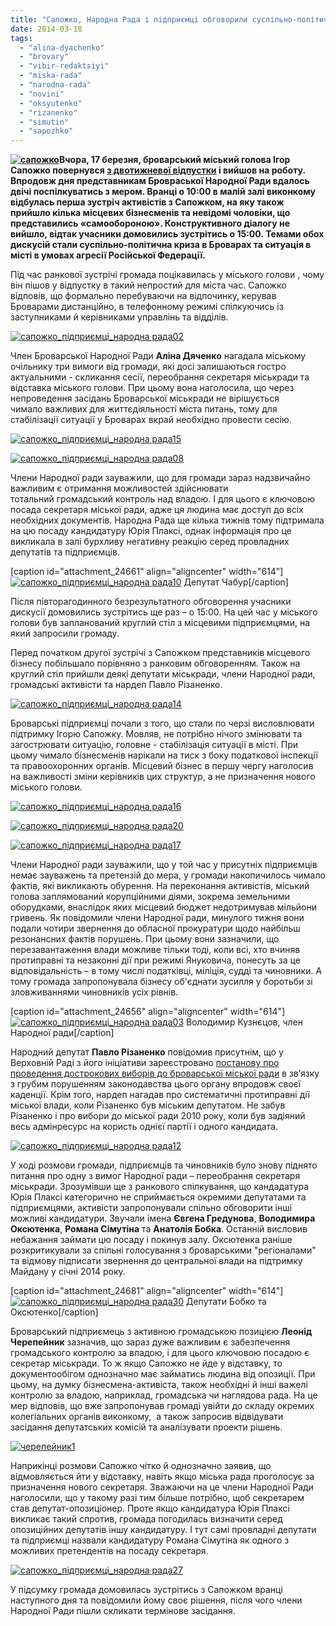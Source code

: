 ```yaml
---
title: "Сапожко, Народна Рада і підприємці обговорили суспільно-політичну ситуацію в Броварах"
date: 2014-03-18
tags: 
  - "alina-dyachenko"
  - "brovary"
  - "vibir-redaktsiyi"
  - "miska-rada"
  - "narodna-rada"
  - "novini"
  - "oksyutenko"
  - "rizanenko"
  - "simutin"
  - "sapozhko"
---
```


**[![сапожко](https://mpz.brovary.org/wp-content/uploads/2014/03/sapozhko.jpg)](https://mpz.brovary.org/wp-content/uploads/2014/03/sapozhko.jpg)Вчора, 17 березня, броварський міський голова Ігор Сапожко повернувся [з двотижневої відпустки](https://mpz.brovary.org/sapozhko-vtretye-pishov-u-vidpustku-znovu-do-kintsya-tizhnya/) і вийшов на роботу. Впродовж дня представникам Бровраської Народної Ради вдалось двічі поспілкуватись з мером. Вранці о 10:00 в малій залі виконкому відбулась перша зустріч активістів з Сапожком, на яку також прийшло кілька місцевих бізнесменів та невідомі чоловіки, що представились «самообороною». Конструктивного діалогу не вийшло, відтак учасники домовились зустрітись о 15:00. Темами обох дискусій стали суспільно-політична криза в Броварах та ситуація в місті в умовах агресії Російської Федерації.**

Під час ранкової зустрічі громада поцікавилась у міського голови , чому він пішов у відпустку в такий непростий для міста час. Сапожко відповів, що формально перебуваючи на відпочинку, керував Броварами дистанційно, в телефонному режимі спілкуючись із заступниками й керівниками управлінь та відділів.

[![сапожко_підприємці_народна рада02](https://mpz.brovary.org/wp-content/uploads/2014/03/sapozhko_pidpriyemtsi_narodna-rada02.jpg)](https://mpz.brovary.org/wp-content/uploads/2014/03/sapozhko_pidpriyemtsi_narodna-rada02.jpg)

Член Броварської Народної Ради **Аліна Дяченко** нагадала міському очільнику три вимоги від громади, які досі залишаються гостро актуальними - скликання сесії, переобрання секретаря міськради та відставка міського голови. При цьому вона наголосила, що через непроведення засідань Броварської міськради не вірішується чимало важливих для життєдіяльності міста питань, тому для стабілізації ситуації у Броварах вкрай необхідно провести сесію.

[![сапожко_підприємці_народна рада15](https://mpz.brovary.org/wp-content/uploads/2014/03/sapozhko_pidpriyemtsi_narodna-rada15.jpg)](https://mpz.brovary.org/wp-content/uploads/2014/03/sapozhko_pidpriyemtsi_narodna-rada15.jpg)

[![сапожко_підприємці_народна рада08](https://mpz.brovary.org/wp-content/uploads/2014/03/sapozhko_pidpriyemtsi_narodna-rada08.jpg)](https://mpz.brovary.org/wp-content/uploads/2014/03/sapozhko_pidpriyemtsi_narodna-rada08.jpg)

Члени Народної ради зауважили, що для громади зараз надзвичайно важливим є отримання можливостей здійснювати тотальний громадський контроль над владою. І для цього є ключовою посада секретаря міської ради, адже ця людина має доступ до всіх необхідних документів. Народна Рада ще кілька тижнів тому підтримала на цю посаду кандидатуру Юрія Плаксі, однак інформація про це викликала в залі бурхливу негативну реакцію серед провладних депутатів та підприємців.

\[caption id="attachment\_24661" align="aligncenter" width="614"\][![сапожко_підприємці_народна рада10](https://mpz.brovary.org/wp-content/uploads/2014/03/sapozhko_pidpriyemtsi_narodna-rada10.jpg)](https://mpz.brovary.org/wp-content/uploads/2014/03/sapozhko_pidpriyemtsi_narodna-rada10.jpg) Депутат Чабур\[/caption\]

Після півторагодинного безрезультатного обговорення учасники дискусії домовились зустрітись ще раз – о 15:00. На цей час у міського голови був запланований круглий стіл з місцевими підприємцями, на який запросили громаду.

Перед початком другої зустрічі з Сапожком представників місцевого бізнесу побільшало порівняно з ранковим обговоренням. Також на круглий стіл прийшли деякі депутати міськради, члени Народної ради, громадські активісти та нардеп Павло Різаненко.

[![сапожко_підприємці_народна рада14](https://mpz.brovary.org/wp-content/uploads/2014/03/sapozhko_pidpriyemtsi_narodna-rada14.jpg)](https://mpz.brovary.org/wp-content/uploads/2014/03/sapozhko_pidpriyemtsi_narodna-rada14.jpg)

Броварські підприємці почали з того, що стали по черзі висловлювати підтримку Ігорю Сапожку. Мовляв, не потрібно нічого змінювати та загострювати ситуацію, головне - стабілізація ситуації в місті. При цьому чимало бізнесменів нарікали на тиск з боку податкової інспекції та правоохоронних органів. Місцевий бізнес в першу чергу наголосив на важливості зміни керівників цих структур, а не призначення нового міського голови.

[![сапожко_підприємці_народна рада16](https://mpz.brovary.org/wp-content/uploads/2014/03/sapozhko_pidpriyemtsi_narodna-rada16.jpg)](https://mpz.brovary.org/wp-content/uploads/2014/03/sapozhko_pidpriyemtsi_narodna-rada16.jpg)

[![сапожко_підприємці_народна рада20](https://mpz.brovary.org/wp-content/uploads/2014/03/sapozhko_pidpriyemtsi_narodna-rada20.jpg)](https://mpz.brovary.org/wp-content/uploads/2014/03/sapozhko_pidpriyemtsi_narodna-rada20.jpg)

[![сапожко_підприємці_народна рада17](https://mpz.brovary.org/wp-content/uploads/2014/03/sapozhko_pidpriyemtsi_narodna-rada17.jpg)](https://mpz.brovary.org/wp-content/uploads/2014/03/sapozhko_pidpriyemtsi_narodna-rada17.jpg)

Члени Народної ради зауважили, що у той час у присутніх підприємців немає зауважень та претензій до мера, у громади накопичилось чимало фактів, які викликають обурення. На переконання активістів, міський голова заплямований корупційними діями, зокрема земельними оборудками, внаслідок яких місцевий бюджет недотримував мільйони гривень. Як повідомили члени Народної ради, минулого тижня вони подали чотири звернення до обласної прокуратури щодо найбільш резонансних фактів порушень. При цьому вони зазначили, що перезавантаження влади можливе тільки тоді, коли всі, хто вчиняв протиправні та незаконні дії при режимі Януковича, понесуть за це відповідальність – в тому числі податківці, міліція, судді та чиновники. А тому громада запропонувала бізнесу об'єднати зусилля у боротьби зі зловживаннями чиновників усіх рівнів.

\[caption id="attachment\_24656" align="aligncenter" width="614"\][![сапожко_підприємці_народна рада03](https://mpz.brovary.org/wp-content/uploads/2014/03/sapozhko_pidpriyemtsi_narodna-rada03.jpg)](https://mpz.brovary.org/wp-content/uploads/2014/03/sapozhko_pidpriyemtsi_narodna-rada03.jpg) Володимир Кузнєцов, член Народної ради\[/caption\]

Народний депутат **Павло Різаненко** повідомив присутнім, що у Верховній Раді з його ініціативи зареєстровано [постанову про проведення дострокових виборів до броварської міської ради](https://mpz.brovary.org/dnyami-parlament-mozhe-priznachiti-dostrokovi-vibori-brovarskoyi-miskradi/) в зв’язку з грубим порушенням законодавства цього органу впродовж своєї каденції. Крім того, нардеп нагадав про систематичні протиправні дії міської влади, коли Різаненко був міським депутатом. Не забув Різаненко і про вибори до міської ради 2010 року, коли був задіяний весь адмінресурс на користь однієї партії і одного кандидата.

[![сапожко_підприємці_народна рада12](https://mpz.brovary.org/wp-content/uploads/2014/03/sapozhko_pidpriyemtsi_narodna-rada12.jpg)](https://mpz.brovary.org/wp-content/uploads/2014/03/sapozhko_pidpriyemtsi_narodna-rada12.jpg)

У ході розмови громади, підприємців та чиновників було знову піднято питання про одну з вимог Народної ради – переобрання секретаря міськради. Зрозумівши ще з ранкового спілкування, що кандадатура Юрія Плаксі категорично не сприймається окремими депутатами та підприємцями, активісти запропонували спільно обговорити інші можливі кандидатури. Звучали імена **Євгена Гредунова**, **Володимира Оксютенка**, **Романа Сімутіна** та **Анатолія Бобка**. Останній висловив небажання займати цю посаду і покинув залу. Оксютенка раніше розкритикували за спільні голосування з броварськими "регіоналами" та відмову підписати звернення до центральної влади на підтримку Майдану у січні 2014 року.

\[caption id="attachment\_24681" align="aligncenter" width="614"\][![сапожко_підприємці_народна рада30](https://mpz.brovary.org/wp-content/uploads/2014/03/sapozhko_pidpriyemtsi_narodna-rada30.jpg)](https://mpz.brovary.org/wp-content/uploads/2014/03/sapozhko_pidpriyemtsi_narodna-rada30.jpg) Депутати Бобко та Оксютенко\[/caption\]

Броварський підприємець з активною громадською позицією **Леонід Черепейник** зазначив, що зараз дуже важливим є забезпечення громадського контролю за владою, і для цього ключовою посадою є секретар міськради. То ж якщо Сапожко не йде у відставку, то документообігом однозначно має займатись людина від опозиції. При цьому, на думку бізнесмена-активіста, також необхідні й інші важелі контролю за владою, наприклад, громадська чи наглядова рада. На це мер відповів, що вже запропонував громаді увійти до складу окремих колегіальних органів виконкому,  а також запросив відвідувати засідання депутатських комісій та аналізувати проекти рішень.

[![черепейник1](https://mpz.brovary.org/wp-content/uploads/2014/03/cherepeynik1.jpg)](https://mpz.brovary.org/wp-content/uploads/2014/03/cherepeynik1.jpg)

Наприкінці розмови Сапожко чітко й однозначно заявив, що відмовляється йти у відставку, навіть якщо міська рада проголосує за призначення нового секретаря. Зважаючи на це члени Народної Ради наголосили, що у такому разі тим більше потрібно, щоб секретарем став депутат-опозиціонер. Проте якщо кандидатура Юрія Плаксі викликає такий спротив, громада погодилась визначити серед опозиційних депутатів іншу кандидатуру. І тут самі провладні депутати та підприємці назвали кандидатуру Романа Сімутіна як одного з можливих претендентів на посаду секретаря.

[![сапожко_підприємці_народна рада27](https://mpz.brovary.org/wp-content/uploads/2014/03/sapozhko_pidpriyemtsi_narodna-rada27.jpg)](https://mpz.brovary.org/wp-content/uploads/2014/03/sapozhko_pidpriyemtsi_narodna-rada27.jpg)

У підсумку громада домовилась зустрітись з Сапожком вранці наступного дня та повідомили йому своє рішення, після чого члени Народної Ради пішли скликати термінове засідання.
